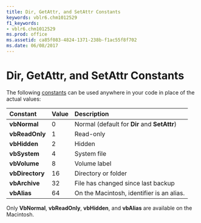 ```yaml
---
title: Dir, GetAttr, and SetAttr Constants
keywords: vblr6.chm1012529
f1_keywords:
- vblr6.chm1012529
ms.prod: office
ms.assetid: ca85f083-4824-1371-238b-f1ac55f8f702
ms.date: 06/08/2017
---
```



# Dir, GetAttr, and SetAttr Constants

The following [constants](vbe-glossary.md) can be used anywhere in your code in place of the actual values:



|**Constant**|**Value**|**Description**|
|:-----|:-----|:-----|
|**vbNormal**|0|Normal (default for  **Dir** and **SetAttr**)|
|**vbReadOnly**|1|Read-only|
|**vbHidden**|2|Hidden|
|**vbSystem**|4|System file|
|**vbVolume**|8|Volume label|
|**vbDirectory**|16|Directory or folder|
|**vbArchive**|32|File has changed since last backup|
|**vbAlias**|64|On the Macintosh, identifier is an alias.|

Only  **VbNormal**, **vbReadOnly**, **vbHidden**, and **vbAlias** are available on the Macintosh.


